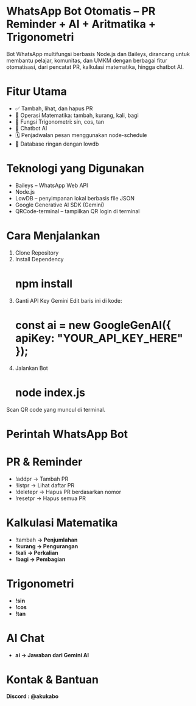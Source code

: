 # WhatsApp Bot Otomatis – PR Reminder + AI + Aritmatika + Trigonometri
Bot WhatsApp multifungsi berbasis Node.js dan Baileys, dirancang untuk membantu pelajar, komunitas, dan UMKM dengan berbagai fitur otomatisasi, dari pencatat PR, kalkulasi matematika, hingga chatbot AI.

# Fitur Utama
- ✅ Tambah, lihat, dan hapus PR
- 🔢 Operasi Matematika: tambah, kurang, kali, bagi
- 📐 Fungsi Trigonometri: sin, cos, tan
- 🤖 Chatbot AI 
- 🗓️ Penjadwalan pesan menggunakan node-schedule
- 📂 Database ringan dengan lowdb

# Teknologi yang Digunakan
- Baileys – WhatsApp Web API
- Node.js
- LowDB – penyimpanan lokal berbasis file JSON
- Google Generative AI SDK (Gemini)
- QRCode-terminal – tampilkan QR login di terminal

# Cara Menjalankan
1. Clone Repository
2. Install Dependency
   # npm install
3. Ganti API Key Gemini
   Edit baris ini di kode:
   # const ai = new GoogleGenAI({ apiKey: "YOUR_API_KEY_HERE" });
4. Jalankan Bot
   # node index.js
Scan QR code yang muncul di terminal.

# Perintah WhatsApp Bot
# PR & Reminder
- !addpr <isi PR> → Tambah PR
- !listpr → Lihat daftar PR
- !deletepr <nomor> → Hapus PR berdasarkan nomor
- !resetpr → Hapus semua PR

# Kalkulasi Matematika
- !tambah <a> <b> → Penjumlahan
- !kurang <a> <b> → Pengurangan
- !kali <a> <b> → Perkalian
- !bagi <a> <b> → Pembagian

# Trigonometri
- !sin <derajat>
- !cos <derajat>
- !tan <derajat>

# AI Chat
- ai <pertanyaan> → Jawaban dari Gemini AI

# Kontak & Bantuan
Discord : @akukabo
